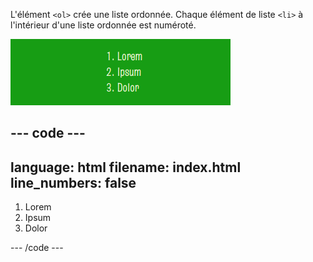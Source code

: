 L'élément `<ol>` crée une liste ordonnée. Chaque élément de liste `<li>` à l'intérieur d'une liste ordonnée est numéroté.

![Une liste numérotée de un à trois. À côté du numéro un se trouve le mot "Lorem", à côté du numéro deuxième, le mot "Ipsum", et à côté du numéro trois est le mot "Dolor".](images/ordered-list.png)

--- code ---
---
language: html
filename: index.html
line_numbers: false
---

<section class="xcenter">
    <ol>
        <li>Lorem</li>
        <li>Ipsum</li>
        <li>Dolor</li>
    </ol>
</section>

--- /code ---
